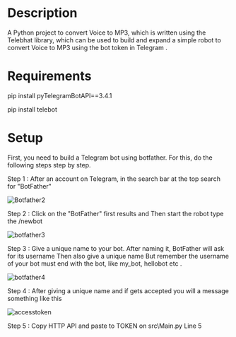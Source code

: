 # Description
A Python project to convert Voice to MP3, which is written using the Telebhat library, which can be used to build and expand a simple robot to convert Voice to MP3 using the bot token in Telegram .


# Requirements
pip install pyTelegramBotAPI==3.4.1

pip install telebot


# Setup 
First, you need to build a Telegram bot using botfather. For this, do the following steps step by step.

Step 1 : After an account on Telegram, in the search bar at the top search for "BotFather"

![Botfather2](https://github.com/XxHosseinJoonZxX/Convert-Voice-To-MP3/assets/64345781/ddfade8c-a4e2-4a5c-a1a5-7fbde2fbbe2a)

Step 2 : Click on the "BotFather" first results and Then start the robot type the /newbot

![botfather3](https://github.com/XxHosseinJoonZxX/Convert-Voice-To-MP3/assets/64345781/3a0dc623-a72a-42db-b1f3-bbe14409453b)

Step 3 : Give a unique name to your bot. After naming it, BotFather will ask for its username
 Then also give a unique name But remember the username of your bot must end with the bot, like my_bot, hellobot etc .
 
![botfather4](https://github.com/XxHosseinJoonZxX/Convert-Voice-To-MP3/assets/64345781/aac59630-64a1-4454-ab1c-f5bd9198aec6)
 
Step 4 : After giving a unique name and if gets accepted you will a message something like this

![accesstoken](https://github.com/XxHosseinJoonZxX/Convert-Voice-To-MP3/assets/64345781/01a7c5d4-1de9-40f9-bb93-e7e14cd2ff25)

Step 5 : Copy HTTP API and paste to TOKEN on src\Main.py Line 5
